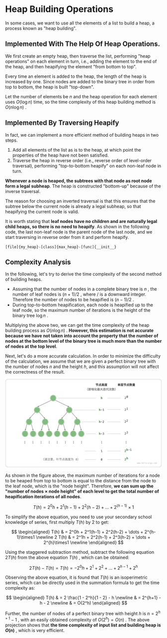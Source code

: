 # Heap Building Operations

In some cases, we want to use all the elements of a list to build a heap, a process known as "heap building".

## Implemented With The Help Of Heap Operations.

We first create an empty heap, then traverse the list, performing "heap operations" on each element in turn, i.e., adding the element to the end of the heap, and then heapifying the element "from bottom to top".

Every time an element is added to the heap, the length of the heap is increased by one. Since nodes are added to the binary tree in order from top to bottom, the heap is built "top-down".

Let the number of elements be $n$ and the heap operation for each element uses $O(\log{n})$ time, so the time complexity of this heap building method is $O(n \log n)$ .

## Implemented By Traversing Heapify

In fact, we can implement a more efficient method of building heaps in two steps.

1. Add all elements of the list as is to the heap, at which point the properties of the heap have not been satisfied.
2. Traverse the heap in reverse order (i.e., reverse order of level-order traversal), performing "top-to-bottom heapify" on each non-leaf node in turn.

**Whenever a node is heaped, the subtrees with that node as root node form a legal subheap**. The heap is constructed "bottom-up" because of the inverse traversal.

The reason for choosing an inverted traversal is that this ensures that the subtree below the current node is already a legal subheap, so that heapifying the current node is valid.

It is worth stating that **leaf nodes have no children and are naturally legal child heaps, so there is no need to heapify**. As shown in the following code, the last non-leaf node is the parent node of the last node, and we start traversing in reverse order from it and perform heapify.

```src
[file]{my_heap}-[class]{max_heap}-[func]{__init__}
```

## Complexity Analysis

In the following, let's try to derive the time complexity of the second method of building heaps.

- Assuming that the number of nodes in a complete binary tree is $n$ , the number of leaf nodes is $(n + 1) / 2$ , where $/$ is a downward integer. Therefore the number of nodes to be heapified is $(n - 1) / 2$ .
- During top-to-bottom heapification, each node is heapified up to the leaf node, so the maximum number of iterations is the height of the binary tree $\log n$ .

Multiplying the above two, we can get the time complexity of the heap building process as $O(n \log n)$ . **However, this estimation is not accurate because we have not taken into account the property that the number of nodes at the bottom level of the binary tree is much more than the number of nodes at the top level**.

Next, let's do a more accurate calculation. In order to minimize the difficulty of the calculation, we assume that we are given a perfect binary tree with the number of nodes $n$ and the height $h$, and this assumption will not affect the correctness of the result.

![Number of nodes at each level of the perfect binary tree](build_heap.assets/heapify_operations_count.png)

As shown in the figure above, the maximum number of iterations for a node to be heaped from top to bottom is equal to the distance from the node to the leaf node, which is the "node height". Therefore, **we can sum up the "number of nodes $\times$ node height" of each level to get the total number of heapification iterations of all nodes**.

$$
T(h) = 2^0h + 2^1(h-1) + 2^2(h-2) + \dots + 2^{(h-1)}\times1
$$

To simplify the above equation, you need to use your secondary school knowledge of series, first multiply $T(h)$ by $2$ to get:

$$
\begin{aligned}
T(h) & = 2^0h + 2^1(h-1) + 2^2(h-2) + \dots + 2^{h-1}\times1 \newline
2 T(h) & = 2^1h + 2^2(h-1) + 2^3(h-2) + \dots + 2^{h}\times1 \newline
\end{aligned}
$$

Using the staggered subtraction method, subtract the following equation $2 T(h)$ from the above equation $T(h)$ , which can be obtained:

$$
2T(h) - T(h) = T(h) = -2^0h + 2^1 + 2^2 + \dots + 2^{h-1} + 2^h
$$

Observing the above equation, it is found that $T(h)$ is an isoperimetric series, which can be directly used in the summation formula to get the time complexity as:

$$
\begin{aligned}
T(h) & = 2 \frac{1 - 2^h}{1 - 2} - h \newline
& = 2^{h+1} - h - 2 \newline
& = O(2^h)
\end{aligned}
$$

Further, the number of nodes of a perfect binary tree with height $h$ is $n = 2^{h+1} - 1$ , with an easily obtained complexity of $O(2^h) = O(n)$ . The above projection shows that **the time complexity of input list and building heap is $O(n)$** , which is very efficient.

